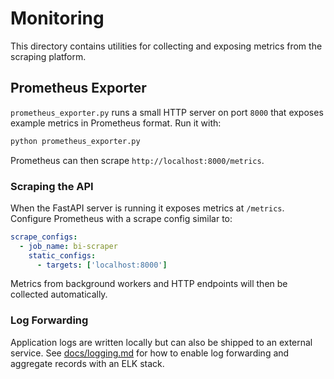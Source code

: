 # Monitoring

This directory contains utilities for collecting and exposing
metrics from the scraping platform.

## Prometheus Exporter

`prometheus_exporter.py` runs a small HTTP server on port `8000`
that exposes example metrics in Prometheus format. Run it with:

```bash
python prometheus_exporter.py
```

Prometheus can then scrape `http://localhost:8000/metrics`.

### Scraping the API

When the FastAPI server is running it exposes metrics at `/metrics`.
Configure Prometheus with a scrape config similar to:

```yaml
scrape_configs:
  - job_name: bi-scraper
    static_configs:
      - targets: ['localhost:8000']
```

Metrics from background workers and HTTP endpoints will then be
collected automatically.

### Log Forwarding

Application logs are written locally but can also be shipped to an external
service. See [docs/logging.md](../../docs/logging.md) for how to enable log
forwarding and aggregate records with an ELK stack.
